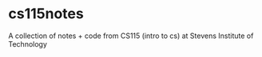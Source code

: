 # cs115notes
A collection of notes + code from CS115 (intro to cs) at Stevens Institute of Technology
